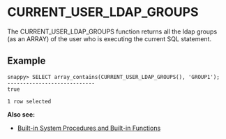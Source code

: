 # CURRENT\_USER\_LDAP\_GROUPS

The CURRENT\_USER\_LDAP\_GROUPS function returns all the ldap groups (as an ARRAY) of the user who is executing the current SQL statement.

## Example

``` pre
snappy> SELECT array_contains(CURRENT_USER_LDAP_GROUPS(), 'GROUP1');
----------------------------
true

1 row selected
```

**Also see:**

* [Built-in System Procedures and Built-in Functions](index.md)
